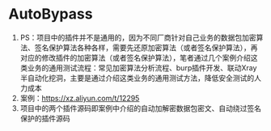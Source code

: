 # AutoBypass
1. PS：项目中的插件并不是通用的，因为不同厂商针对自己业务的数据包加密算法、签名保护算法各种各样，需要先还原加密算法（或者签名保护算法），再对应的修改插件的加密算法（或者签名保护算法），笔者通过几个案例介绍这类业务的通用测试流程：常见加密算法分析流程、burp插件开发、联动Xray半自动化挖洞，主要是通过介绍这类业务的通用测试方法，降低安全测试的人力成本
2. 案例：https://xz.aliyun.com/t/12295
3. 项目中的两个插件源码即案例中介绍的自动加解密数据包密文、自动绕过签名保护的插件源码
